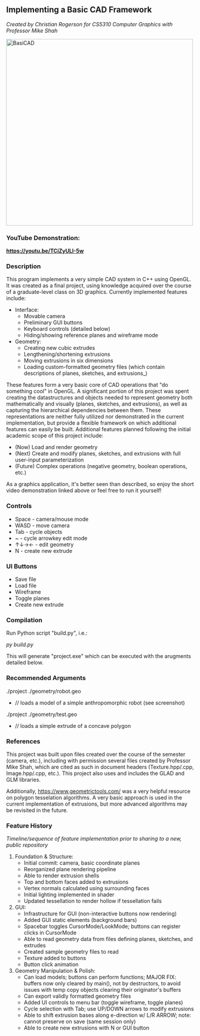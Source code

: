 ## Implementing a Basic CAD Framework
_Created by Christian Rogerson for CS5310 Computer Graphics with Professor Mike Shah_

<img src="https://github.com/user-attachments/assets/144b8007-d722-49c3-a890-22f5eaba6ea7" alt="BasiCAD" width="500"/>

### YouTube Demonstration: 

**https://youtu.be/TCiZyULI-5w**

### Description
This program implements a very simple CAD system in C++ using OpenGL.  It was created as a final project, using knowledge acquired over the course of a graduate-level class on 3D graphics.  Currently implemented features include:

* Interface:
  * Movable camera
  * Preliminary GUI buttons
  * Keyboard controls (detailed below)
  * Hiding/showing reference planes and wireframe mode
* Geometry:
  * Creating new cubic extrudes
  * Lengthening/shortening extrusions
  * Moving extrusions in six dimensions
  * Loading custom-formatted geometry files (which contain descriptions of planes, sketches, and extrusions_)

These features form a very basic core of CAD operations that "do something cool" in OpenGL.  A significant portion of this project was spent creating the datastructures and objects needed to represent geometry both mathematically and visually (planes, sketches, and extrusions), as well as capturing the hierarchical dependencies between them.  These representations are neither fully utilized nor demonstrated in the current implementation, but provide a flexible framework on which additional features can easily be built.  Additional features planned following the initial academic scope of this project include:

* (Now) Load and render geometry
* (Next) Create and modify planes, sketches, and extrusions with full user-input parameterization
* (Future) Complex operations (negative geometry, boolean operations, etc.)

As a graphics application, it's better seen than described, so enjoy the short video demonstration linked above or feel free to run it yourself!

### Controls
* Space - camera/mouse mode
* WASD - move camera
* Tab - cycle objects
* ~ - cycle arrowkey edit mode
* ↑↓→← - edit geometry
* N - create new extrude

### UI Buttons
* Save file
* Load file
* Wireframe
* Toggle planes
* Create new extrude

### Compilation
Run Python script "build.py", i.e.:

*py build.py*

This will generate "project.exe" which can be executed with the arugments detailed below.

### Recommended Arguments
./project ./geometry/robot.geo
* // loads a model of a simple anthropomorphic robot (see screenshot)

./project ./geometry/test.geo
* // loads a simple extrude of a concave polygon

### References
This project was built upon files created over the course of the semester (camera, etc.), including with permission several files created by Professor Mike Shah, which are cited as such in document headers (Texture.hpp/.cpp, Image.hpp/.cpp, etc.).  This project also uses and includes the GLAD and GLM libraries.

Additionally, https://www.geometrictools.com/ was a very helpful resource on polygon tesselation algorithms.  A very basic approach is used in the current implementation of extrusions, but more advanced algorithms may be revisited in the future.

### Feature History
_Timeline/sequence of feature implementation prior to sharing to a new, public repository_
1) Foundation & Structure:
   * Initial commit: camera, basic coordinate planes
   * Reorganized plane rendering pipeline
   * Able to render extrusion shells
   * Top and bottom faces added to extrusions
   * Vertex normals calculated using surrounding faces
   * Initial lighting implemented in shader
   * Updated tessellation to render hollow if tessellation fails
2) GUI:
   * Infrastructure for GUI (non-interactive buttons now rendering)
   * Added GUI static elements (background bars)
   * Spacebar toggles CursorMode/LookMode; buttons can register clicks in CursorMode
   * Able to read geometry data from files defining planes, sketches, and extrudes
   * Created sample geometry files to read
   * Texture added to buttons
   * Button click animation
3) Geometry Manipulation & Polish:
   * Can load models; buttons can perform functions; MAJOR FIX: buffers now only cleared by main(), not by destructors, to avoid issues with temp copy objects clearing their originator's buffers
   * Can export validly formatted geometry files
   * Added UI controls to menu bar (toggle wireframe, toggle planes)
   * Cycle selection with Tab; use UP/DOWN arrows to modify extrusions
   * Able to shift extrusion bases along e-direction w/ L/R ARROW; note: cannot preserve on save (same session only)
   * Able to create new extrusions with N or GUI button
